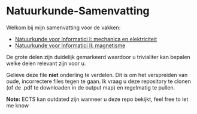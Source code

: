 # Natuurkunde-Samenvatting

Welkom bij mijn samenvatting voor de vakken:

- [Natuurkunde voor Informatici I: mechanica en elektriciteit](https://onderwijsaanbod.kuleuven.be/syllabi/n/G0U25BN.htm#activetab=doelstellingen_idp3497008) 
- [Natuurkunde voor Informatici II: magnetisme](https://onderwijsaanbod.kuleuven.be/syllabi/n/G0W67AN.htm#activetab=doelstellingen_idp8969488) 

De grote delen zijn duidelijk gemarkeerd waardoor u trivialiter kan bepalen welke delen relevant zijn voor u. 

Gelieve deze file **niet** onderling te verdelen. Dit is om het verspreiden van oude, incorrectere files tegen te gaan. Ik vraag u deze repository te clonen (of de .pdf te downloaden in de output map) en regelmatig te pullen.

**Note:** ECTS kan outdated zijn wanneer u deze repo bekijkt, feel free to let me know

